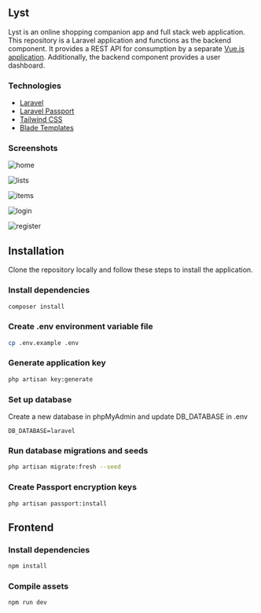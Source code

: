 ## Lyst

Lyst is an online shopping companion app and full stack web application. This repository is a Laravel application and functions as the backend component. It provides a REST API for consumption by a separate [Vue.js application](https://github.com/r-freeman/lyst-chrome-extension). Additionally, the backend component provides a user dashboard.

### Technologies

* [Laravel](https://laravel.com/)
* [Laravel Passport](https://laravel.com/docs/6.x/passport)
* [Tailwind CSS](https://tailwindcss.com/)
* [Blade Templates](https://laravel.com/docs/6.x/blade)

### Screenshots

![home](https://gentile-garden.s3.amazonaws.com/uploads/2020/03/lyst.loc_.png)

![lists](https://gentile-garden.s3.amazonaws.com/uploads/2020/03/lyst.loc_user_lists.png)

![items](https://gentile-garden.s3.amazonaws.com/uploads/2020/03/lyst.loc_user_items.png)

![login](https://gentile-garden.s3.amazonaws.com/uploads/2020/03/lyst.loc_login.png)

![register](https://gentile-garden.s3.amazonaws.com/uploads/2020/03/lyst.loc_register.png)

## Installation

Clone the repository locally and follow these steps to install the application.

### Install dependencies

```bash
composer install
```

### Create .env environment variable file

```bash
cp .env.example .env
```

### Generate application key

```bash
php artisan key:generate
```

### Set up database

Create a new database in phpMyAdmin and update DB_DATABASE in .env

```
DB_DATABASE=laravel
```

### Run database migrations and seeds

```bash
php artisan migrate:fresh --seed
```

### Create Passport encryption keys

```base
php artisan passport:install
```

## Frontend

### Install dependencies

```bash
npm install
```

### Compile assets
```bash
npm run dev
```

